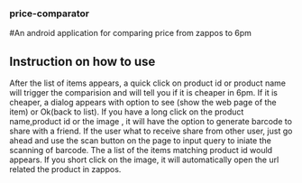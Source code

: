### price-comparator
#An android application for comparing price from zappos to 6pm
## Instruction on how to use
After the list of items appears, a quick click on product id or product name will trigger the comparision and will tell you if it is cheaper in 6pm. If it is cheaper, a dialog appears with option to see (show the web page of the item) or Ok(back to list). 
If you have a long click on the product name,product id or the image , it will have the option to generate barcode to share with a friend. If the user what to receive share from other user, just go ahead and use the scan button on the page to input query to iniate the scanning of barcode. The a list of the items matching product id would appears. 
If you short click on the image, it will automatically open the url related the product in zappos. 

